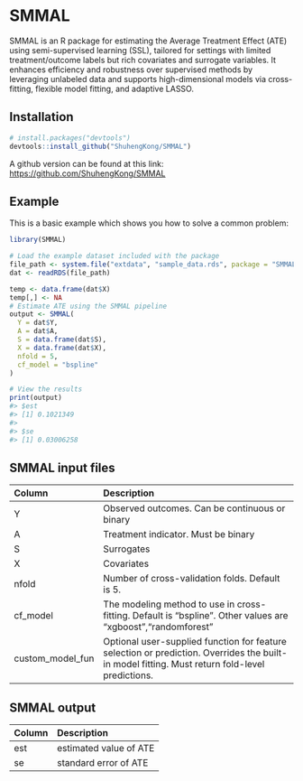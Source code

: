 
# SMMAL

SMMAL is an R package for estimating the Average Treatment Effect (ATE)
using semi-supervised learning (SSL), tailored for settings with limited
treatment/outcome labels but rich covariates and surrogate variables. It
enhances efficiency and robustness over supervised methods by leveraging
unlabeled data and supports high-dimensional models via cross-fitting,
flexible model fitting, and adaptive LASSO.

## Installation

``` r
# install.packages("devtools")
devtools::install_github("ShuhengKong/SMMAL")
```

A github version can be found at this link:
<https://github.com/ShuhengKong/SMMAL>

## Example

This is a basic example which shows you how to solve a common problem:

``` r
library(SMMAL)

# Load the example dataset included with the package
file_path <- system.file("extdata", "sample_data.rds", package = "SMMAL")
dat <- readRDS(file_path)

temp <- data.frame(dat$X)
temp[,] <- NA
# Estimate ATE using the SMMAL pipeline
output <- SMMAL(
  Y = dat$Y,
  A = dat$A,
  S = data.frame(dat$S),
  X = data.frame(dat$X),
  nfold = 5,
  cf_model = "bspline"
)

# View the results
print(output)
#> $est
#> [1] 0.1021349
#> 
#> $se
#> [1] 0.03006258
```

## SMMAL input files

| Column | Description |
|:---|:---|
| Y | Observed outcomes. Can be continuous or binary |
| A | Treatment indicator. Must be binary |
| S | Surrogates |
| X | Covariates |
| nfold | Number of cross-validation folds. Default is 5. |
| cf_model | The modeling method to use in cross-fitting. Default is “bspline”. Other values are “xgboost”,“randomforest” |
| custom_model_fun | Optional user-supplied function for feature selection or prediction. Overrides the built-in model fitting. Must return fold-level predictions. |

## SMMAL output

| Column | Description            |
|:-------|:-----------------------|
| est    | estimated value of ATE |
| se     | standard error of ATE  |

